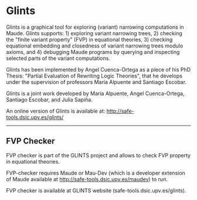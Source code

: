 # Glints
Glints is a graphical tool for exploring (variant) narrowing computations in Maude.
Glints supports: 1) exploring variant narrowing trees, 2) checking the 
"finite variant property" (FVP) in equational theories, 3) checking equational 
embedding and closedness of variant narrowing trees modulo axioms, and 4) debugging 
Maude programs by querying and inspecting selected parts of the variant computations.

Glints has been implemented by Angel Cuenca-Ortega as a piece of his PhD Thesis: "Partial Evaluation of Rewriting Logic Theories", that he develops under the supervision of professors María Alpuente and Santiago Escobar.

Glints is a joint work developed by María Alpuente, Angel Cuenca-Ortega, Santiago Escobar, and Julia Sapiña.

An online version of Glints is available at: http://safe-tools.dsic.upv.es/glints/

----------------------------------------------------------------------------------------------------------------------
FVP Checker
----------------------------------------------------------------------------------------------------------------------
FVP checker is part of the GLINTS project and allows to check FVP property in 
equational theories. 

FVP-checker requires Maude or Mau-Dev (which is a developer extension of Maude 
available at http://safe-tools.dsic.upv.es/maudev) to run.

FVP checker is available at GLINTS website (safe-tools.dsic.upv.es/glints). 
